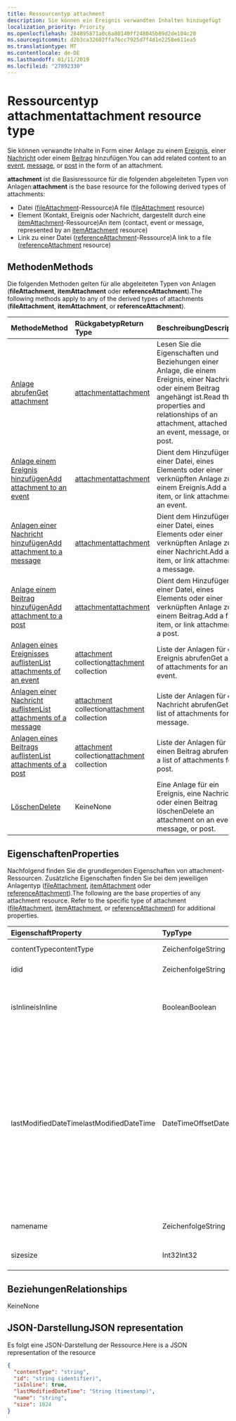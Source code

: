```yaml
---
title: Ressourcentyp attachment
description: Sie können ein Ereignis verwandten Inhalten hinzugefügt
localization_priority: Priority
ms.openlocfilehash: 284895871a0c6a80140ff248045b89d2de104c20
ms.sourcegitcommit: d2b3ca32602ffa76cc7925d7f4d1e2258e611ea5
ms.translationtype: MT
ms.contentlocale: de-DE
ms.lasthandoff: 01/11/2019
ms.locfileid: "27892330"
---
```

# <a name="attachment-resource-type"></a><span data-ttu-id="accfc-103">Ressourcentyp attachment</span><span class="sxs-lookup"><span data-stu-id="accfc-103">attachment resource type</span></span>

<span data-ttu-id="accfc-104">Sie können verwandte Inhalte in Form einer Anlage zu einem [Ereignis](../resources/event.md), einer [Nachricht](../resources/message.md) oder einem [Beitrag](../resources/post.md) hinzufügen.</span><span class="sxs-lookup"><span data-stu-id="accfc-104">You can add related content to an [event](../resources/event.md), [message](../resources/message.md), or [post](../resources/post.md) in the form of an attachment.</span></span>

<span data-ttu-id="accfc-105">**attachment** ist die Basisressource für die folgenden abgeleiteten Typen von Anlagen:</span><span class="sxs-lookup"><span data-stu-id="accfc-105">**attachment** is the base resource for the following derived types of attachments:</span></span>

* <span data-ttu-id="accfc-106">Datei ([fileAttachment](../resources/fileattachment.md)-Ressource)</span><span class="sxs-lookup"><span data-stu-id="accfc-106">A file ([fileAttachment](../resources/fileattachment.md) resource)</span></span>
* <span data-ttu-id="accfc-107">Element (Kontakt, Ereignis oder Nachricht, dargestellt durch eine [itemAttachment](../resources/itemattachment.md)-Ressource)</span><span class="sxs-lookup"><span data-stu-id="accfc-107">An item (contact, event or message, represented by an [itemAttachment](../resources/itemattachment.md) resource)</span></span>
* <span data-ttu-id="accfc-108">Link zu einer Datei ([referenceAttachment](../resources/referenceattachment.md)-Ressource)</span><span class="sxs-lookup"><span data-stu-id="accfc-108">A link to a file ([referenceAttachment](../resources/referenceattachment.md) resource)</span></span>


## <a name="methods"></a><span data-ttu-id="accfc-109">Methoden</span><span class="sxs-lookup"><span data-stu-id="accfc-109">Methods</span></span>

<span data-ttu-id="accfc-110">Die folgenden Methoden gelten für alle abgeleiteten Typen von Anlagen (**fileAttachment**, **itemAttachment** oder **referenceAttachment**).</span><span class="sxs-lookup"><span data-stu-id="accfc-110">The following methods apply to any of the derived types of attachments (**fileAttachment**, **itemAttachment**, or **referenceAttachment**).</span></span>

| <span data-ttu-id="accfc-111">Methode</span><span class="sxs-lookup"><span data-stu-id="accfc-111">Method</span></span>       | <span data-ttu-id="accfc-112">Rückgabetyp</span><span class="sxs-lookup"><span data-stu-id="accfc-112">Return Type</span></span>  |<span data-ttu-id="accfc-113">Beschreibung</span><span class="sxs-lookup"><span data-stu-id="accfc-113">Description</span></span>|
|:---------------|:--------|:----------|
|[<span data-ttu-id="accfc-114">Anlage abrufen</span><span class="sxs-lookup"><span data-stu-id="accfc-114">Get attachment</span></span>](../api/attachment-get.md) | [<span data-ttu-id="accfc-115">attachment</span><span class="sxs-lookup"><span data-stu-id="accfc-115">attachment</span></span>](attachment.md) |<span data-ttu-id="accfc-116">Lesen Sie die Eigenschaften und Beziehungen einer Anlage, die einem Ereignis, einer Nachricht oder einem Beitrag angehängt ist.</span><span class="sxs-lookup"><span data-stu-id="accfc-116">Read the properties and relationships of an attachment, attached to an event, message, or post.</span></span>|
|[<span data-ttu-id="accfc-117">Anlage einem Ereignis hinzufügen</span><span class="sxs-lookup"><span data-stu-id="accfc-117">Add attachment to an event</span></span>](../api/event-post-attachments.md) | [<span data-ttu-id="accfc-118">attachment</span><span class="sxs-lookup"><span data-stu-id="accfc-118">attachment</span></span>](attachment.md) |<span data-ttu-id="accfc-119">Dient dem Hinzufügen einer Datei, eines Elements oder einer verknüpften Anlage zu einem Ereignis.</span><span class="sxs-lookup"><span data-stu-id="accfc-119">Add a file, item, or link attachment to an event.</span></span>|
|[<span data-ttu-id="accfc-120">Anlagen einer Nachricht hinzufügen</span><span class="sxs-lookup"><span data-stu-id="accfc-120">Add attachment to a message</span></span>](../api/message-post-attachments.md) | [<span data-ttu-id="accfc-121">attachment</span><span class="sxs-lookup"><span data-stu-id="accfc-121">attachment</span></span>](attachment.md) |<span data-ttu-id="accfc-122">Dient dem Hinzufügen einer Datei, eines Elements oder einer verknüpften Anlage zu einer Nachricht.</span><span class="sxs-lookup"><span data-stu-id="accfc-122">Add a file, item, or link attachment to a message.</span></span>|
|[<span data-ttu-id="accfc-123">Anlage einem Beitrag hinzufügen</span><span class="sxs-lookup"><span data-stu-id="accfc-123">Add attachment to a post</span></span>](../api/post-post-attachments.md) | [<span data-ttu-id="accfc-124">attachment</span><span class="sxs-lookup"><span data-stu-id="accfc-124">attachment</span></span>](attachment.md) |<span data-ttu-id="accfc-125">Dient dem Hinzufügen einer Datei, eines Elements oder einer verknüpften Anlage zu einem Beitrag.</span><span class="sxs-lookup"><span data-stu-id="accfc-125">Add a file, item, or link attachment to a post.</span></span>|
|[<span data-ttu-id="accfc-126">Anlagen eines Ereignisses auflisten</span><span class="sxs-lookup"><span data-stu-id="accfc-126">List attachments of an event</span></span>](../api/event-list-attachments.md) | <span data-ttu-id="accfc-127">[attachment](attachment.md) collection</span><span class="sxs-lookup"><span data-stu-id="accfc-127">[attachment](attachment.md) collection</span></span> | <span data-ttu-id="accfc-128">Liste der Anlagen für ein Ereignis abrufen</span><span class="sxs-lookup"><span data-stu-id="accfc-128">Get a list of attachments for an event.</span></span> |
|[<span data-ttu-id="accfc-129">Anlagen einer Nachricht auflisten</span><span class="sxs-lookup"><span data-stu-id="accfc-129">List attachments of a message</span></span>](../api/message-list-attachments.md) | <span data-ttu-id="accfc-130">[attachment](attachment.md) collection</span><span class="sxs-lookup"><span data-stu-id="accfc-130">[attachment](attachment.md) collection</span></span> | <span data-ttu-id="accfc-131">Liste der Anlagen für eine Nachricht abrufen</span><span class="sxs-lookup"><span data-stu-id="accfc-131">Get a list of attachments for a message.</span></span> |
|[<span data-ttu-id="accfc-132">Anlagen eines Beitrags auflisten</span><span class="sxs-lookup"><span data-stu-id="accfc-132">List attachments of a post</span></span>](../api/post-list-attachments.md) | <span data-ttu-id="accfc-133">[attachment](attachment.md) collection</span><span class="sxs-lookup"><span data-stu-id="accfc-133">[attachment](attachment.md) collection</span></span> | <span data-ttu-id="accfc-134">Liste der Anlagen für einen Beitrag abrufen</span><span class="sxs-lookup"><span data-stu-id="accfc-134">Get a list of attachments for a post.</span></span> |
|[<span data-ttu-id="accfc-135">Löschen</span><span class="sxs-lookup"><span data-stu-id="accfc-135">Delete</span></span>](../api/attachment-delete.md) | <span data-ttu-id="accfc-136">Keine</span><span class="sxs-lookup"><span data-stu-id="accfc-136">None</span></span> |<span data-ttu-id="accfc-137">Eine Anlage für ein Ereignis, eine Nachricht oder einen Beitrag löschen</span><span class="sxs-lookup"><span data-stu-id="accfc-137">Delete an attachment on an event, message, or post.</span></span> |

## <a name="properties"></a><span data-ttu-id="accfc-138">Eigenschaften</span><span class="sxs-lookup"><span data-stu-id="accfc-138">Properties</span></span>

<span data-ttu-id="accfc-p101">Nachfolgend finden Sie die grundlegenden Eigenschaften von attachment-Ressourcen. Zusätzliche Eigenschaften finden Sie bei dem jeweiligen Anlagentyp ([fileAttachment](../resources/fileattachment.md), [itemAttachment](../resources/itemattachment.md) oder [referenceAttachment](../resources/referenceattachment.md)).</span><span class="sxs-lookup"><span data-stu-id="accfc-p101">The following are the base properties of any attachment resource. Refer to the specific type of attachment ([fileAttachment](../resources/fileattachment.md), [itemAttachment](../resources/itemattachment.md), or [referenceAttachment](../resources/referenceattachment.md)) for additional properties.</span></span>

| <span data-ttu-id="accfc-141">Eigenschaft</span><span class="sxs-lookup"><span data-stu-id="accfc-141">Property</span></span>     | <span data-ttu-id="accfc-142">Typ</span><span class="sxs-lookup"><span data-stu-id="accfc-142">Type</span></span>   |<span data-ttu-id="accfc-143">Beschreibung</span><span class="sxs-lookup"><span data-stu-id="accfc-143">Description</span></span>|
|:---------------|:--------|:----------|
|<span data-ttu-id="accfc-144">contentType</span><span class="sxs-lookup"><span data-stu-id="accfc-144">contentType</span></span>|<span data-ttu-id="accfc-145">Zeichenfolge</span><span class="sxs-lookup"><span data-stu-id="accfc-145">String</span></span>|<span data-ttu-id="accfc-146">Der MIME-Typ.</span><span class="sxs-lookup"><span data-stu-id="accfc-146">The MIME type.</span></span>|
|<span data-ttu-id="accfc-147">id</span><span class="sxs-lookup"><span data-stu-id="accfc-147">id</span></span>|<span data-ttu-id="accfc-148">Zeichenfolge</span><span class="sxs-lookup"><span data-stu-id="accfc-148">String</span></span>| <span data-ttu-id="accfc-149">Schreibgeschützt.</span><span class="sxs-lookup"><span data-stu-id="accfc-149">Read-only.</span></span>|
|<span data-ttu-id="accfc-150">isInline</span><span class="sxs-lookup"><span data-stu-id="accfc-150">isInline</span></span>|<span data-ttu-id="accfc-151">Boolean</span><span class="sxs-lookup"><span data-stu-id="accfc-151">Boolean</span></span>|<span data-ttu-id="accfc-152">`true`, wenn die Anlage eine Inlineanlage ist, andernfalls `false`.</span><span class="sxs-lookup"><span data-stu-id="accfc-152">`true` if the attachment is an inline attachment; otherwise, `false`.</span></span>|
|<span data-ttu-id="accfc-153">lastModifiedDateTime</span><span class="sxs-lookup"><span data-stu-id="accfc-153">lastModifiedDateTime</span></span>|<span data-ttu-id="accfc-154">DateTimeOffset</span><span class="sxs-lookup"><span data-stu-id="accfc-154">DateTimeOffset</span></span>|<span data-ttu-id="accfc-p102">Der Timestamp-Typ stellt die Datums- und Uhrzeitinformationen mithilfe des ISO 8601-Formats dar und wird immer in UTC-Zeit angegeben. Mitternacht UTC-Zeit am 1. Januar 2014 würde z. B. wie folgt aussehen: `'2014-01-01T00:00:00Z'`</span><span class="sxs-lookup"><span data-stu-id="accfc-p102">The Timestamp type represents date and time information using ISO 8601 format and is always in UTC time. For example, midnight UTC on Jan 1, 2014 would look like this: `'2014-01-01T00:00:00Z'`</span></span>|
|<span data-ttu-id="accfc-157">name</span><span class="sxs-lookup"><span data-stu-id="accfc-157">name</span></span>|<span data-ttu-id="accfc-158">Zeichenfolge</span><span class="sxs-lookup"><span data-stu-id="accfc-158">String</span></span>|<span data-ttu-id="accfc-159">Der Dateiname der Anlage.</span><span class="sxs-lookup"><span data-stu-id="accfc-159">The attachment's file name.</span></span>|
|<span data-ttu-id="accfc-160">size</span><span class="sxs-lookup"><span data-stu-id="accfc-160">size</span></span>|<span data-ttu-id="accfc-161">Int32</span><span class="sxs-lookup"><span data-stu-id="accfc-161">Int32</span></span>|<span data-ttu-id="accfc-162">Die Länge der Anlage in Byte.</span><span class="sxs-lookup"><span data-stu-id="accfc-162">The length of the attachment in bytes.</span></span>|

## <a name="relationships"></a><span data-ttu-id="accfc-163">Beziehungen</span><span class="sxs-lookup"><span data-stu-id="accfc-163">Relationships</span></span>
<span data-ttu-id="accfc-164">Keine</span><span class="sxs-lookup"><span data-stu-id="accfc-164">None</span></span>

## <a name="json-representation"></a><span data-ttu-id="accfc-165">JSON-Darstellung</span><span class="sxs-lookup"><span data-stu-id="accfc-165">JSON representation</span></span>

<span data-ttu-id="accfc-166">Es folgt eine JSON-Darstellung der Ressource.</span><span class="sxs-lookup"><span data-stu-id="accfc-166">Here is a JSON representation of the resource</span></span>

<!-- {
  "blockType": "resource",
  "baseType": "microsoft.graph.entity",
  "abstract": true,
  "optionalProperties": [

  ],
  "keyProperty": "id",
  "@odata.type": "microsoft.graph.attachment"
}-->

```json
{
  "contentType": "string",
  "id": "string (identifier)",
  "isInline": true,
  "lastModifiedDateTime": "String (timestamp)",
  "name": "string",
  "size": 1024
}

```


<!-- uuid: 8fcb5dbc-d5aa-4681-8e31-b001d5168d79
2015-10-25 14:57:30 UTC -->
<!-- {
  "type": "#page.annotation",
  "description": "attachment resource",
  "keywords": "",
  "section": "documentation",
  "tocPath": ""
}-->
